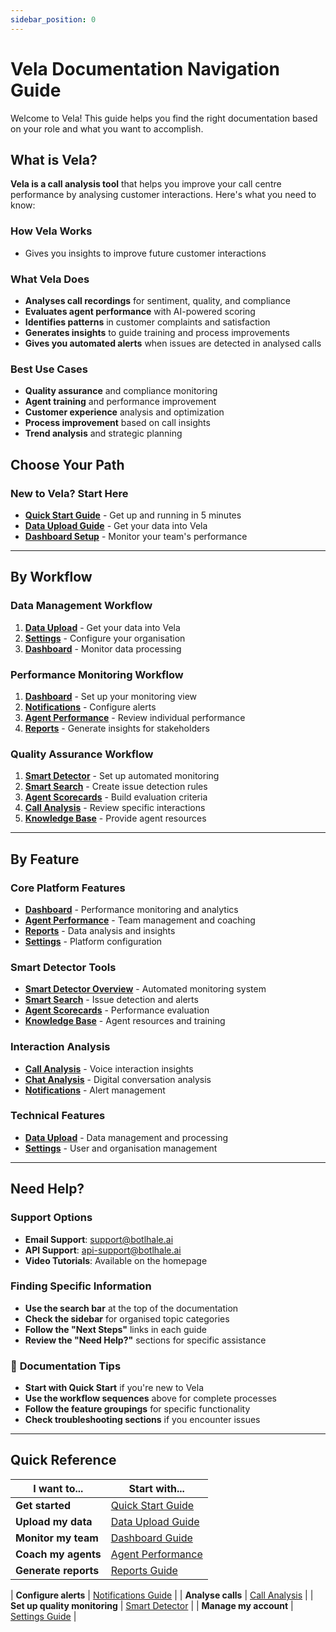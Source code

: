 ```yaml
---
sidebar_position: 0
---
```


# Vela Documentation Navigation Guide

Welcome to Vela! This guide helps you find the right documentation based on your role and what you want to accomplish.

## What is Vela?

**Vela is a call analysis tool** that helps you improve your call centre performance by analysing customer interactions. Here's what you need to know:

### **How Vela Works**
- Gives you insights to improve future customer interactions

### **What Vela Does**
- **Analyses call recordings** for sentiment, quality, and compliance
- **Evaluates agent performance** with AI-powered scoring
- **Identifies patterns** in customer complaints and satisfaction
- **Generates insights** to guide training and process improvements
- **Gives you automated alerts** when issues are detected in analysed calls

### **Best Use Cases**
- **Quality assurance** and compliance monitoring
- **Agent training** and performance improvement
- **Customer experience** analysis and optimization
- **Process improvement** based on call insights
- **Trend analysis** and strategic planning

## Choose Your Path

### **New to Vela? Start Here**
- **[Quick Start Guide](./quick-start.md)** - Get up and running in 5 minutes
- **[Data Upload Guide](./data-upload.md)** - Get your data into Vela
- **[Dashboard Setup](./dashboard.md)** - Monitor your team's performance

---

## **By Workflow**

### **Data Management Workflow**
1. **[Data Upload](./data-upload.md)** - Get your data into Vela
2. **[Settings](./settings.md)** - Configure your organisation
3. **[Dashboard](./dashboard.md)** - Monitor data processing


### **Performance Monitoring Workflow**
1. **[Dashboard](./dashboard.md)** - Set up your monitoring view
2. **[Notifications](./notifications.md)** - Configure alerts
3. **[Agent Performance](./agents.md)** - Review individual performance
4. **[Reports](./reports.md)** - Generate insights for stakeholders

### **Quality Assurance Workflow**
1. **[Smart Detector](./smart-detector-overview.md)** - Set up automated monitoring
2. **[Smart Search](./smart-search-guide.md)** - Create issue detection rules
3. **[Agent Scorecards](./agent-scorecard-guide.md)** - Build evaluation criteria
4. **[Call Analysis](./calls.md)** - Review specific interactions
5. **[Knowledge Base](./knowledge-base-guide.md)** - Provide agent resources



---

## **By Feature**

### **Core Platform Features**
- **[Dashboard](./dashboard.md)** - Performance monitoring and analytics
- **[Agent Performance](./agents.md)** - Team management and coaching
- **[Reports](./reports.md)** - Data analysis and insights
- **[Settings](./settings.md)** - Platform configuration

### **Smart Detector Tools**
- **[Smart Detector Overview](./smart-detector-overview.md)** - Automated monitoring system
- **[Smart Search](./smart-search-guide.md)** - Issue detection and alerts
- **[Agent Scorecards](./agent-scorecard-guide.md)** - Performance evaluation
- **[Knowledge Base](./knowledge-base-guide.md)** - Agent resources and training

### **Interaction Analysis**
- **[Call Analysis](./calls.md)** - Voice interaction insights
- **[Chat Analysis](./chats.md)** - Digital conversation analysis
- **[Notifications](./notifications.md)** - Alert management

### **Technical Features**
- **[Data Upload](./data-upload.md)** - Data management and processing
- **[Settings](./settings.md)** - User and organisation management

---

## **Need Help?**

### **Support Options**
- **Email Support**: support@botlhale.ai
- **API Support**: api-support@botlhale.ai
- **Video Tutorials**: Available on the homepage

### **Finding Specific Information**
- **Use the search bar** at the top of the documentation
- **Check the sidebar** for organised topic categories
- **Follow the "Next Steps"** links in each guide
- **Review the "Need Help?"** sections for specific assistance

### 📖 **Documentation Tips**
- **Start with Quick Start** if you're new to Vela
- **Use the workflow sequences** above for complete processes
- **Follow the feature groupings** for specific functionality
- **Check troubleshooting sections** if you encounter issues

---

## **Quick Reference**

| **I want to...** | **Start with...** |
|------------------|-------------------|
| **Get started** | [Quick Start Guide](./quick-start.md) |
| **Upload my data** | [Data Upload Guide](./data-upload.md) |
| **Monitor my team** | [Dashboard Guide](./dashboard.md) |
| **Coach my agents** | [Agent Performance](./agents.md) |
| **Generate reports** | [Reports Guide](./reports.md) |

| **Configure alerts** | [Notifications Guide](./notifications.md) |
| **Analyse calls** | [Call Analysis](./calls.md) |
| **Set up quality monitoring** | [Smart Detector](./smart-detector-overview.md) |
| **Manage my account** | [Settings Guide](./settings.md) |
